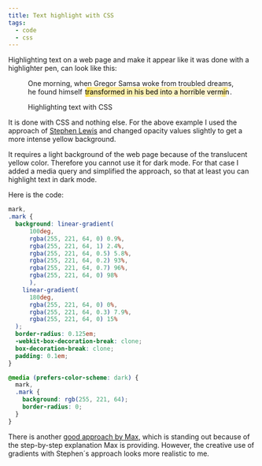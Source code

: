 ```yaml
---
title: Text highlight with CSS
tags: 
  - code
  - css
---
```

Highlighting text on a web page and make it appear like it was done with a highlighter pen, can look like this:

<figure>
<style>.mark-highlight {
  background: linear-gradient(
      100deg,
      rgba(255, 221, 64, 0) 0.9%,
      rgba(255, 221, 64, 1) 2.4%,
      rgba(255, 221, 64, 0.5) 5.8%,
      rgba(255, 221, 64, 0.2) 93%,
      rgba(255, 221, 64, 0.7) 96%,
      rgba(255, 221, 64, 0) 98%
      ),
    linear-gradient(
      180deg,
      rgba(255, 221, 64, 0) 0%,
      rgba(255, 221, 64, 0.3) 7.9%,
      rgba(255, 221, 64, 0) 15%
  );
  border-radius: 0.125em;
  -webkit-box-decoration-break: clone;
  box-decoration-break: clone;
  padding: 0.1em;
}
@media (prefers-color-scheme: dark) {
  .mark-highlight {
    background: rgb(255, 221, 64);
    border-radius: 0;
  }
}</style>
<p class="text-xl">One morning, when Gregor Samsa woke from troubled dreams, he found himself <mark class="mark-highlight">transformed in his bed into a horrible vermin</mark>.</p>
<figcaption>Highlighting text with CSS</figcaption>
</figure>

It is done with CSS and nothing else. For the above example I used the approach of [Stephen Lewis](https://www.stephenlewis.me/blog/css-highlighter-effect/) and changed opacity values slightly to get a more intense yellow background.

It requires a light background of the web page because of the translucent yellow color. Therefore you cannot use it for dark mode. For that case I added a media query and simplified the approach, so that at least you can highlight text in dark mode.

Here is the code:

```css
mark,
.mark {
  background: linear-gradient(
      100deg,
      rgba(255, 221, 64, 0) 0.9%,
      rgba(255, 221, 64, 1) 2.4%,
      rgba(255, 221, 64, 0.5) 5.8%,
      rgba(255, 221, 64, 0.2) 93%,
      rgba(255, 221, 64, 0.7) 96%,
      rgba(255, 221, 64, 0) 98%
      ),
    linear-gradient(
      180deg,
      rgba(255, 221, 64, 0) 0%,
      rgba(255, 221, 64, 0.3) 7.9%,
      rgba(255, 221, 64, 0) 15%
  );
  border-radius: 0.125em;
  -webkit-box-decoration-break: clone;
  box-decoration-break: clone;
  padding: 0.1em;
}

@media (prefers-color-scheme: dark) {
  mark,
  .mark {
    background: rgb(255, 221, 64);
    border-radius: 0;
  }
}
```


There is another [good approach by Max](https://max.hn/thoughts/how-to-create-a-highlighter-marker-effect-in-css), which is standing out because of the step-by-step explanation Max is providing. However, the creative use of gradients with Stephen´s approach looks more realistic to me.